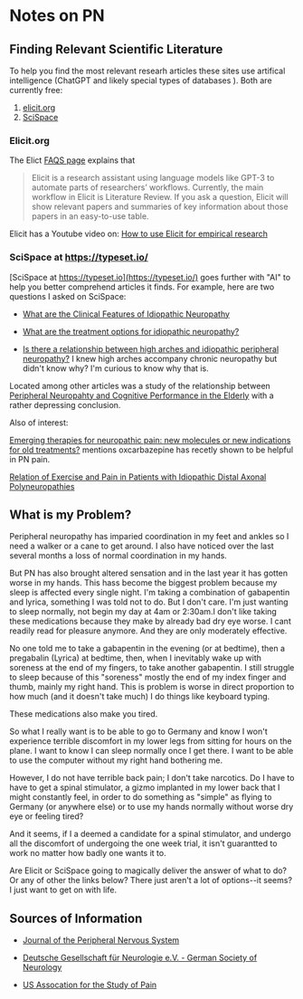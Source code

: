 # Notes on PN

## Finding Relevant Scientific Literature 

To help you find the most relevant researh articles these sites use artifical intelligence (ChatGPT and likely special types of databases
). Both are currently free:

1. [elicit.org](https://elicit.org) 
2. [SciSpace](https://typeset.io/)

### Elicit.org

The Elict [FAQS page](https://elicit.org/faq#what-is-elicit) explains that

> Elicit is a research assistant using language models like GPT-3 to automate parts of researchers’ workflows. Currently, the main workflow
in Elicit is Literature Review. If you ask a question, Elicit will show relevant papers and summaries of key information about those papers
in an easy-to-use table.

Elicit has a Youtube video on: [How to use Elicit for empirical research](https://youtu.be/IYvnivEl8Hw)

### SciSpace at <https://typeset.io/> 

[SciSpace at https://typeset.io](https://typeset.io/) goes further with "AI" to help you better comprehend articles it finds. For example,
here are two questions I asked on SciSpace:

- [What are the Clinical Features of Idiopathic Neuropathy](https://typeset.io/search?q=What%20are%20the%20clinical%20features%20of%20idiopathic%20peripheral%20neuropathy?)

- [What are the treatment options for idiopathic neuropathy?](https://typeset.io/search?q=What%20are%20the%20treatment%20options%20for%20idiopathic%20peripheral%20neuropathy?)

- [Is there a relationship between high arches and idiopathic peripheral neuropathy?](https://typeset.io/search?q=Is%20there%20a%20relationship%20between%20high%20arches%20and%20idiopathic%20peripheral%20neuropathy?)
  I knew high arches accompany chronic neuropathy but didn't know why? I'm curious to know why that is. 

Located among other articles was a study of the relationship between [Peripheral Neuropahty and Cognitive Performance in the Elderly](https://typeset.io/papers/relationship-between-peripheral-neuropathy-and-cognitive-22jmkhi5gp)
with a rather depressing conclusion.

Also of interest:

[Emerging therapies for neuropathic pain: new molecules or new indications for old treatments?](https://typeset.io/papers/emerging-therapies-for-neuropathic-pain-new-molecules-or-new-35onfglesz)
mentions oxcarbazepine has recetly shown to be helpful in PN pain.

[Relation of Exercise and Pain in Patients with Idiopathic Distal Axonal Polyneuropathies](https://typeset.io/papers/relation-of-exercise-and-pain-in-patients-with-idiopathic-1wvbknmogh)

## What is my Problem?

Peripheral neuropathy has imparied coordination in my feet and ankles so I need a walker or a cane to get around. I also have noticed over the last
several months a loss of normal coordination in my hands.

But PN has also brought altered sensation and in the last year it has gotten worse in my hands. This hass become the biggest problem because my
sleep is affected every single night. I'm taking a combination of gabapentin and lyrica, something I was told not to do. But I don't care.
I'm just wanting to sleep normally, not begin my day at 4am or 2:30am.I don't like taking these medications because they make by already bad dry
eye worse. I cant readily read for pleasure anymore. And they are only moderately effective.

No one told me to take a gabapentin in the evening (or at bedtime), then a pregabalin (Lyrica) at bedtime, then, when I inevitably wake up with 
soreness at the end of my fingers, to take another gabapentin. I still struggle to sleep because of this "soreness" mostly the end of my index finger and
thumb, mainly my right hand. This is problem is worse in direct proportion to how much (and it doesn't take much) I do things like keyboard
typing. 

These medications also make you tired.
 
So what I really want is to be able to go to Germany and know I won't experience terrible discomfort in my lower legs from sitting for hours on the plane.
I want to know I can sleep normally once I get there. I want to be able to use the computer without my right hand bothering me.

However, I do not have terrible back pain; I don't take narcotics. Do I have to have to get a spinal stimulator, a gizmo implanted in my lower back that I
might constantly feel, in order to do something as "simple" as flying to Germany (or anywhere else) or to use my hands normally without worse dry eye or
feeling tired? 

And it seems, if I a deemed a candidate for a spinal stimulator, and undergo all the discomfort of undergoing the one week trial, it isn't guarantted to work
no matter how badly one wants it to.

Are Elicit or SciSpace going to magically deliver the answer of what to do? Or any of other the links below? There just aren't a lot of options--it seems?
I just want to get on with life. 

## Sources of Information

- [Journal of the Peripheral Nervous System](https://typeset.io/journals/journal-of-the-peripheral-nervous-system-2dnirmy5)

- [Deutsche Gesellschaft für Neurologie e.V. - German Society of Neurology](https://dgn.org/)

- [US Assocation for the Study of Pain](https://www.usasp.org/)
